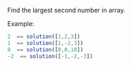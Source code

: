 Find the largest second number in array.

Example:
```js
2  == solution([1,2,3])
1  == solution([1,-2,3])
0  == solution([0,0,10])
-2  == solution([-1,-2,-3])
```